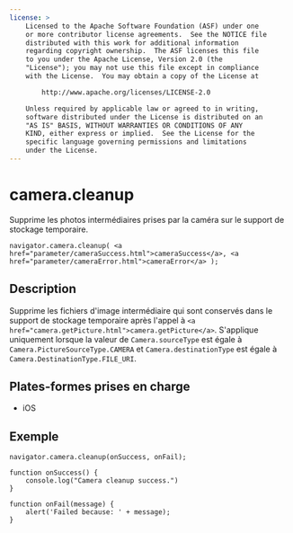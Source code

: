 ```yaml
---
license: >
    Licensed to the Apache Software Foundation (ASF) under one
    or more contributor license agreements.  See the NOTICE file
    distributed with this work for additional information
    regarding copyright ownership.  The ASF licenses this file
    to you under the Apache License, Version 2.0 (the
    "License"); you may not use this file except in compliance
    with the License.  You may obtain a copy of the License at

        http://www.apache.org/licenses/LICENSE-2.0

    Unless required by applicable law or agreed to in writing,
    software distributed under the License is distributed on an
    "AS IS" BASIS, WITHOUT WARRANTIES OR CONDITIONS OF ANY
    KIND, either express or implied.  See the License for the
    specific language governing permissions and limitations
    under the License.
---
```


# camera.cleanup

Supprime les photos intermédiaires prises par la caméra sur le support de stockage temporaire.

    navigator.camera.cleanup( <a href="parameter/cameraSuccess.html">cameraSuccess</a>, <a href="parameter/cameraError.html">cameraError</a> );
    

## Description

Supprime les fichiers d'image intermédiaire qui sont conservés dans le support de stockage temporaire après l'appel à `<a href="camera.getPicture.html">camera.getPicture</a>`. S'applique uniquement lorsque la valeur de `Camera.sourceType` est égale à `Camera.PictureSourceType.CAMERA` et `Camera.destinationType` est égale à `Camera.DestinationType.FILE_URI`.

## Plates-formes prises en charge

*   iOS

## Exemple

    navigator.camera.cleanup(onSuccess, onFail);
    
    function onSuccess() {
        console.log("Camera cleanup success.")
    }
    
    function onFail(message) {
        alert('Failed because: ' + message);
    }